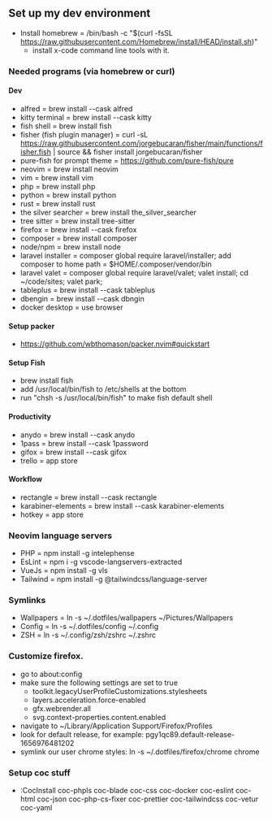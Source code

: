 ## Set up my dev environment

- Install homebrew = /bin/bash -c "$(curl -fsSL https://raw.githubusercontent.com/Homebrew/install/HEAD/install.sh)"
  - install x-code command line tools with it.

### Needed programs (via homebrew or curl)

#### Dev

- alfred = brew install --cask alfred
- kitty terminal = brew install --cask kitty
- fish shell = brew install fish
- fisher (fish plugin manager) = curl -sL https://raw.githubusercontent.com/jorgebucaran/fisher/main/functions/fisher.fish | source && fisher install jorgebucaran/fisher
- pure-fish for prompt theme = https://github.com/pure-fish/pure
- neovim = brew install neovim
- vim = brew install vim
- php = brew install php
- python = brew install python
- rust = brew install rust
- the silver searcher = brew install the_silver_searcher
- tree sitter = brew install tree-sitter
- firefox = brew install --cask firefox
- composer = brew install composer
- node/npm = brew install node
- laravel installer = composer global require laravel/installer; add composer to home path = $HOME/.composer/vendor/bin
- laravel valet = composer global require laravel/valet; valet install; cd ~/code/sites; valet park;
- tableplus = brew install --cask tableplus
- dbengin = brew install --cask dbngin
- docker desktop = use browser

#### Setup packer
- https://github.com/wbthomason/packer.nvim#quickstart

#### Setup Fish
- brew install fish
- add /usr/local/bin/fish to /etc/shells at the bottom
- run "chsh -s /usr/local/bin/fish" to make fish default shell

#### Productivity

- anydo = brew install --cask anydo
- 1pass = brew install --cask 1password
- gifox = brew install --cask gifox
- trello = app store

#### Workflow

- rectangle = brew install --cask rectangle
- karabiner-elements = brew install --cask karabiner-elements
- hotkey = app store

### Neovim language servers

- PHP = npm install -g intelephense
- EsLint = npm i -g vscode-langservers-extracted
- VueJs = npm install -g vls
- Tailwind = npm install -g @tailwindcss/language-server

### Symlinks

- Wallpapers = ln -s ~/.dotfiles/wallpapers ~/Pictures/Wallpapers
- Config = ln -s ~/.dotfiles/config ~/.config
- ZSH = ln -s ~/.config/zsh/zshrc ~/.zshrc

### Customize firefox.

- go to about:config
- make sure the following settings are set to true
  - toolkit.legacyUserProfileCustomizations.stylesheets
  - layers.acceleration.force-enabled
  - gfx.webrender.all
  - svg.context-properties.content.enabled
- navigate to ~/Library/Application Support/Firefox/Profiles
- look for default release, for example: pgy1qc89.default-release-1656976481202
- symlink our user chrome styles: ln -s ~/.dotfiles/firefox/chrome chrome

### Setup coc stuff

- :CocInstall coc-phpls coc-blade coc-css coc-docker coc-eslint coc-html coc-json coc-php-cs-fixer coc-prettier coc-tailwindcss coc-vetur coc-yaml
